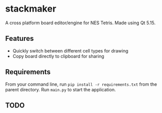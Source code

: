 # stackmaker
A cross platform board editor/engine for NES Tetris. Made using Qt 5.15.

## Features
 * Quickly switch between different cell types for drawing
 * Copy board directly to clipboard for sharing

## Requirements

From your command line, run ``pip install -r requirements.txt`` from the parent directory. Run ``main.py`` to start the application.

## TODO
